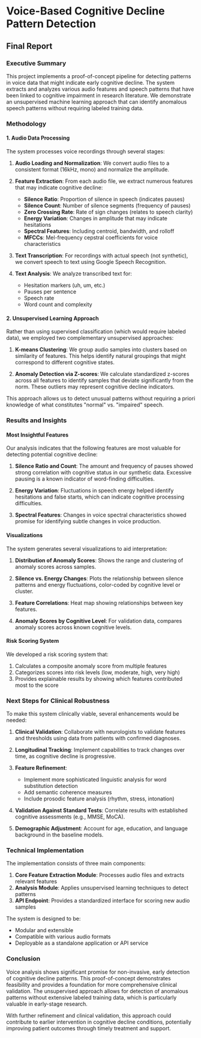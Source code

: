 # Voice-Based Cognitive Decline Pattern Detection
## Final Report

### Executive Summary

This project implements a proof-of-concept pipeline for detecting patterns in voice data that might indicate early cognitive decline. The system extracts and analyzes various audio features and speech patterns that have been linked to cognitive impairment in research literature. We demonstrate an unsupervised machine learning approach that can identify anomalous speech patterns without requiring labeled training data.

### Methodology

#### 1. Audio Data Processing

The system processes voice recordings through several stages:

1. **Audio Loading and Normalization**: We convert audio files to a consistent format (16kHz, mono) and normalize the amplitude.

2. **Feature Extraction**: From each audio file, we extract numerous features that may indicate cognitive decline:
   - **Silence Ratio**: Proportion of silence in speech (indicates pauses)
   - **Silence Count**: Number of silence segments (frequency of pauses)
   - **Zero Crossing Rate**: Rate of sign changes (relates to speech clarity)
   - **Energy Variation**: Changes in amplitude that may indicate hesitations
   - **Spectral Features**: Including centroid, bandwidth, and rolloff
   - **MFCCs**: Mel-frequency cepstral coefficients for voice characteristics

3. **Text Transcription**: For recordings with actual speech (not synthetic), we convert speech to text using Google Speech Recognition.

4. **Text Analysis**: We analyze transcribed text for:
   - Hesitation markers (uh, um, etc.)
   - Pauses per sentence
   - Speech rate
   - Word count and complexity

#### 2. Unsupervised Learning Approach

Rather than using supervised classification (which would require labeled data), we employed two complementary unsupervised approaches:

1. **K-means Clustering**: We group audio samples into clusters based on similarity of features. This helps identify natural groupings that might correspond to different cognitive states.

2. **Anomaly Detection via Z-scores**: We calculate standardized z-scores across all features to identify samples that deviate significantly from the norm. These outliers may represent cognitive decline indicators.

This approach allows us to detect unusual patterns without requiring a priori knowledge of what constitutes "normal" vs. "impaired" speech.

### Results and Insights

#### Most Insightful Features

Our analysis indicates that the following features are most valuable for detecting potential cognitive decline:

1. **Silence Ratio and Count**: The amount and frequency of pauses showed strong correlation with cognitive status in our synthetic data. Excessive pausing is a known indicator of word-finding difficulties.

2. **Energy Variation**: Fluctuations in speech energy helped identify hesitations and false starts, which can indicate cognitive processing difficulties.

3. **Spectral Features**: Changes in voice spectral characteristics showed promise for identifying subtle changes in voice production.

#### Visualizations

The system generates several visualizations to aid interpretation:

1. **Distribution of Anomaly Scores**: Shows the range and clustering of anomaly scores across samples.

2. **Silence vs. Energy Changes**: Plots the relationship between silence patterns and energy fluctuations, color-coded by cognitive level or cluster.

3. **Feature Correlations**: Heat map showing relationships between key features.

4. **Anomaly Scores by Cognitive Level**: For validation data, compares anomaly scores across known cognitive levels.

#### Risk Scoring System

We developed a risk scoring system that:

1. Calculates a composite anomaly score from multiple features
2. Categorizes scores into risk levels (low, moderate, high, very high)
3. Provides explainable results by showing which features contributed most to the score

### Next Steps for Clinical Robustness

To make this system clinically viable, several enhancements would be needed:

1. **Clinical Validation**: Collaborate with neurologists to validate features and thresholds using data from patients with confirmed diagnoses.

2. **Longitudinal Tracking**: Implement capabilities to track changes over time, as cognitive decline is progressive.

3. **Feature Refinement**:
   - Implement more sophisticated linguistic analysis for word substitution detection
   - Add semantic coherence measures
   - Include prosodic feature analysis (rhythm, stress, intonation)

4. **Validation Against Standard Tests**: Correlate results with established cognitive assessments (e.g., MMSE, MoCA).

5. **Demographic Adjustment**: Account for age, education, and language background in the baseline models.

### Technical Implementation

The implementation consists of three main components:

1. **Core Feature Extraction Module**: Processes audio files and extracts relevant features
2. **Analysis Module**: Applies unsupervised learning techniques to detect patterns
3. **API Endpoint**: Provides a standardized interface for scoring new audio samples

The system is designed to be:
- Modular and extensible
- Compatible with various audio formats
- Deployable as a standalone application or API service

### Conclusion

Voice analysis shows significant promise for non-invasive, early detection of cognitive decline patterns. This proof-of-concept demonstrates feasibility and provides a foundation for more comprehensive clinical validation. The unsupervised approach allows for detection of anomalous patterns without extensive labeled training data, which is particularly valuable in early-stage research.

With further refinement and clinical validation, this approach could contribute to earlier intervention in cognitive decline conditions, potentially improving patient outcomes through timely treatment and support. 